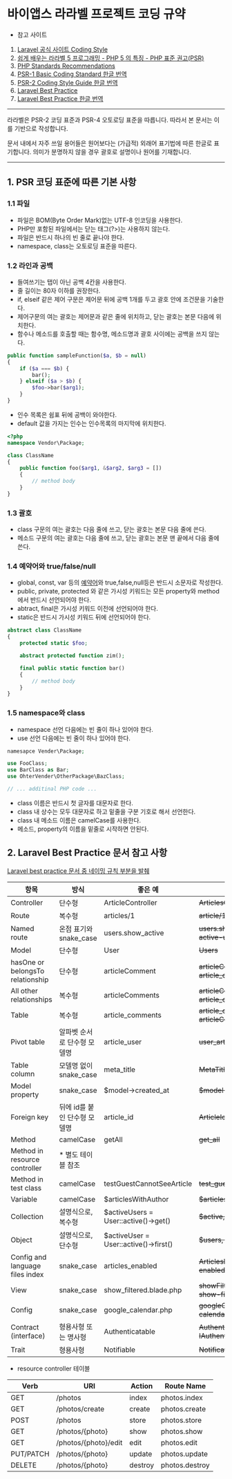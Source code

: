 
바이앱스 라라벨 프로젝트 코딩 규약
==================================

* 참고 사이트
1. [Laravel 공식 사이트 Coding Style](https://laravel.com/docs/5.8/contributions#coding-style)  
2. [쉽게 배우는 라라벨 5 프로그래밍 - PHP 5 의 특징 - PHP 표준 권고(PSR)](https://www.lesstif.com/pages/viewpage.action?pageId=24445325)
3. [PHP Standards Recommendations](https://www.php-fig.org/psr/)
4. [PSR-1 Basic Coding Standard 한글 번역](https://ujuc.github.io/2018/11/17/psr-1:_basic_coding_standard/)
5. [PSR-2 Coding Style Guide 한글 번역](https://ujuc.github.io/2019/02/05/psr-2:_coding_style_guide/)
6. [Laravel Best Practice](https://github.com/alexeymezenin/laravel-best-practices)
7. [Laravel Best Practice 한글 번역](https://github.com/xotrs/laravel-best-practices)


---

라라벨은 PSR-2 코딩 표준과 PSR-4 오토로딩 표준을 따릅니다. 따라서 본 문서는 이를 기반으로 작성합니다.

문서 내에서 자주 쓰일 용어들은 원어보다는 (가급적) 외래어 표기법에 따른 한글로 표기합니다. 
의미가 분명하지 않을 경우 괄호로 설명이나 원어를 기재합니다.

---

## 1. PSR 코딩 표준에 따른 기본 사항

### 1.1 파일 

- 파일은 BOM(Byte Order Mark)없는 UTF-8 인코딩을 사용한다.  
- PHP만 포함된 파일에서는 닫는 태그(?>)는 사용하지 않는다.  
- 파일은 반드시 하나의 빈 줄로 끝나야 한다.
- namespace, class는 오토로딩 표준을 따른다.  

### 1.2 라인과 공백

- 들여쓰기는 탭이 아닌 공백 4칸을 사용한다.
- 줄 길이는 80자 이하를 권장한다.
- if, elseif 같은 제어 구문은 제어문 뒤에 공백 1개를 두고 괄호 안에 조건문을 기술한다.
- 제어구문의 여는 괄호는 제어문과 같은 줄에 위치하고, 닫는 괄호는 본문 다음에 위치한다.
- 함수나 메소드를 호출할 때는 함수명, 메소드명과 괄호 사이에는 공백을 쓰지 않는다. 

```php
public function sampleFunction($a, $b = null)
{
    if ($a === $b) {
        bar();
    } elseif ($a > $b) {
        $foo->bar($arg1);
    }
}
```

- 인수 목록은 쉼표 뒤에 공백이 와야한다.
- default 값을 가지는 인수는 인수목록의 마지막에 위치한다.

```php
<?php
namespace Vendor\Package;

class ClassName
{
    public function foo($arg1, &$arg2, $arg3 = [])
    {
        // method body
    }
}
```

### 1.3 괄호

- class 구문의 여는 괄호는 다음 줄에 쓰고, 닫는 괄호는 본문 다음 줄에 쓴다.  
- 메소드 구문의 여는 괄호는 다음 줄에 쓰고, 닫는 괄호는 본문 맨 끝에서 다음 줄에 쓴다.  


### 1.4 예약어와 true/false/null

- global, const, var 등의 [예약어](http://php.net/manual/en/reserved.keywords.php)와 true,false,null등은 반드시 소문자로 작성한다.
- public, private, protected 와 같은 가시성 키워드는 모든 property와 method에서 반드시 선언되어야 한다.
- abtract, final은 가시성 키워드 이전에 선언되어야 한다. 
- static은 반드시 가시성 키워드 뒤에 선언되어야 한다.

```php
abstract class ClassName
{
    protected static $foo;

    abstract protected function zim();

    final public static function bar()
    {
        // method body
    }
}
```

### 1.5 namespace와 class

- namespace 선언 다음에는 빈 줄이 하나 있어야 한다.
- use 선언 다음에는 빈 줄이 하나 있어야 한다. 

```php
namesapce Vender\Package;

use FooClass;
use BarClass as Bar;
use OhterVender\OtherPackage\BazClass;

// ... additinal PHP code ...
```

- class 이름은 반드시 첫 글자를 대문자로 한다.  
- class 내 상수는 모두 대문자로 하고 밑줄을 구분 기호로 해서 선언한다.  
- class 내 메소드 이름은 camelCase를 사용한다. 
- 메소드, property의 이름을 밑줄로 시작하면 안된다.


## 2. Laravel Best Practice 문서 참고 사항  

[Laravel best practice 문서 중 네이밍 규칙 부분을 발췌](https://github.com/xotrs/laravel-best-practices#라라벨-네이밍-규칙을-따릅니다)

| 항목                             | 방식                         | 좋은 예                               | 나쁜 예                                                  |
|----------------------------------|------------------------------|---------------------------------------|----------------------------------------------------------|
| Controller                       | 단수형                       | ArticleController                     | ~~ArticlesController~~                                   |
| Route                            | 복수형                       | articles/1                            | ~~article/1~~                                            |
| Named route                      | 온점 표기와 snake_case       | users.show_active                     | ~~users.show-active, show-active-users~~                 |
| Model                            | 단수형                       | User                                  | ~~Users~~                                                |
| hasOne or belongsTo relationship | 단수형                       | articleComment                        | ~~articleComments~~   ~~article_comment~~                |
| All other relationships          | 복수형                       | articleComments                       | ~~articleComment~~   ~~article_comments~~                |
| Table                            | 복수형                       | article_comments                      | ~~article_comment~~   ~~articleComments~~                |
| Pivot table                      | 알파벳 순서로 단수형 모델명  | article_user                          | ~~user_article~~   ~~articles_users~~                    |
| Table column                     | 모델명 없이 snake_case       | meta_title                            | ~~MetaTitle~~   ~~article_meta_title~~                   |
| Model property                   | snake_case                   | $model->created_at                    | ~~$model->createdAt~~                                    |
| Foreign key                      | 뒤에 id를 붙인 단수형 모델명 | article_id                            | ~~ArticleId~~   ~~id_article~~   ~~articles_id~~         |
| Method                           | camelCase                    | getAll                                | ~~get_all~~                                              |
| Method in resource controller    | * 별도 테이블 참조           |                                       |                                                          |
| Method in test class             | camelCase                    | testGuestCannotSeeArticle             | ~~test_guest_cannot_see_article~~                        |
| Variable                         | camelCase                    | $articlesWithAuthor                   | ~~$articles_with_author~~                                |
| Collection                       | 설명식으로, 복수형           | $activeUsers = User::active()->get()  | ~~$active, $data~~                                       |
| Object                           | 설명식으로, 단수형           | $activeUser = User::active()->first() | ~~$users, $obj~~                                         |
| Config and language files index  | snake_case                   | articles_enabled                      | ~~ArticlesEnabled; articles-enabled~~                    |
| View                             | snake_case                   | show_filtered.blade.php               | ~~showFiltered.blade.php~~   ~~show-filtered.blade.php~~ |
| Config                           | snake_case                   | google_calendar.php                   | ~~googleCalendar.php~~   ~~google-calendar.php~~         |
| Contract (interface)             | 형용사형 또는 명사형         | Authenticatable                       | ~~AuthenticationInterface~~ ~~IAuthentication~~          |
| Trait                            | 형용사형                     | Notifiable                            | ~~NotificationTrait~~                                    |
- resource controller 테이블  

| Verb      | URI                  | Action  | Route Name     |
|-----------|----------------------|---------|----------------|
| GET       | /photos              | index   | photos.index   |
| GET       | /photos/create       | create  | photos.create  |
| POST      | /photos              | store   | photos.store   |
| GET       | /photos/{photo}      | show    | photos.show    |
| GET       | /photos/{photo}/edit | edit    | photos.edit    |
| PUT/PATCH | /photos/{photo}      | update  | photos.update  |
| DELETE    | /photos/{photo}      | destroy | photos.destroy |


